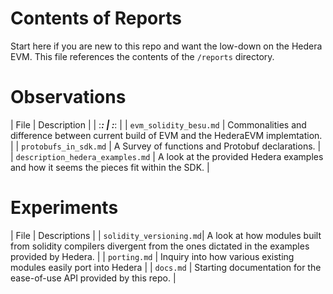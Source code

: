 # Contents of Reports

Start here if you are new to this repo and want the low-down on the Hedera EVM.  This file references the contents of the `/reports` directory.

# Observations

| File | Description |
| :*********: | :*********: |
| `evm_solidity_besu.md` | Commonalities and difference between current build of EVM and the HederaEVM implemtation. |
| `protobufs_in_sdk.md` | A Survey of functions and Protobuf declarations. |
| `description_hedera_examples.md` | A look at the provided Hedera examples and how it seems the pieces fit within the SDK. |


# Experiments

| File | Descriptions |
| `solidity_versioning.md`| A look at how modules built from solidity compilers divergent from the ones dictated in the examples provided by Hedera. |
| `porting.md` | Inquiry into how various existing modules easily port into Hedera |
| `docs.md` | Starting documentation for the ease-of-use API provided by this repo. |